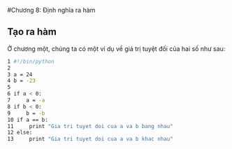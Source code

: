﻿#Chương 8: Định nghĩa ra hàm

## Tạo ra hàm

Ở chương một, chúng ta có một ví dụ về giá trị tuyệt đối của hai số như sau:

```sh
1 #!/bin/python
2
3 a = 24
4 b = -23
5
6 if a < 0:
7     a = -a
8 if b < 0:
9     b = -b
10 if a == b:
11     print "Gia tri tuyet doi cua a va b bang nhau"
12 else:
13     print "Gia tri tuyet doi cua a va b khac nhau"
```